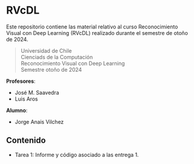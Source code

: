 # RVcDL

Este repositorio contiene las material relativo al curso Reconocimiento Visual con Deep Learning  (RVcDL) realizado durante el semestre de otoño de 2024.

> Universidad de Chile  
> Cienciads de la Computación  
> Reconocimiento Visual con Deep Learning  
> Semestre otoño de 2024

**Profesores**:
  - José M. Saavedra   
  - Luis Aros

**Alumno**:
  - Jorge Anais Vilchez

## Contenido
- Tarea 1: Informe y código asociado a las entrega 1.





